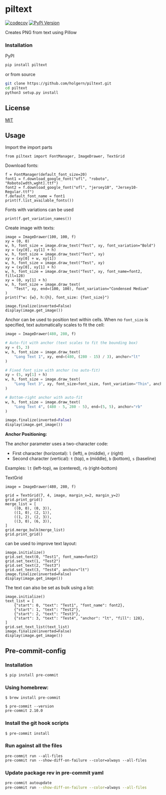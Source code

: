 # piltext

[![codecov](https://codecov.io/gh/holgern/piltext/graph/badge.svg?token=VyIU0ZxwpD)](https://codecov.io/gh/holgern/piltext)
[![PyPi Version](https://img.shields.io/pypi/v/piltext.svg)](https://pypi.python.org/pypi/piltext/)

Creates PNG from text using Pillow

### Installation

PyPI

```bash
pip install piltext
```

or from source

```bash
git clone https://github.com/holgern/piltext.git
cd piltext
python3 setup.py install
```

## License

[MIT](https://choosealicense.com/licenses/mit/)

## Usage

Import the import parts

```
from piltext import FontManager, ImageDrawer, TextGrid
```

Download fonts:

```
f = FontManager(default_font_size=20)
font1 = f.download_google_font("ofl", "roboto", "Roboto[wdth,wght].ttf")
font2 = f.download_google_font("ofl", "jersey10", "Jersey10-Regular.ttf")
f.default_font_name = font1
print(f.list_available_fonts())
```

Fonts with variations can be used

```
print(f.get_variation_names())
```

Create image with texts:

```
image = ImageDrawer(100, 100, f)
xy = (0, 0)
w, h, font_size = image.draw_text("Test", xy, font_variation="Bold")
xy = (xy[0], xy[1] + h)
w, h, font_size = image.draw_text("Test", xy)
xy = (xy[0] + w, xy[1])
w, h, font_size = image.draw_text("Test", xy)
xy = (xy[0], xy[1] + h)
w, h, font_size = image.draw_text("Test", xy, font_name=font2, fill=128)
xy = (0, xy[1] + h)
w, h, font_size = image.draw_text(
    "Test", xy, end=(100, 100), font_variation="Condensed Medium"
)
print(f"w: {w}, h:{h}, font_size: {font_size}")

image.finalize(inverted=False)
display(image.get_image())
```

Anchor can be used to position text within cells. When no `font_size` is specified, text
automatically scales to fit the cell:

```python
image = ImageDrawer(480, 280, f)

# Auto-fit with anchor (text scales to fit the bounding box)
xy = (5, 3)
w, h, font_size = image.draw_text(
    "Long Text 1", xy, end=(480, (280 - 15) / 3), anchor="lt"
)

# Fixed font size with anchor (no auto-fit)
xy = (5, xy[1] + h)
w, h, font_size = image.draw_text(
    "Long Text 3", xy, font_size=font_size, font_variation="Thin", anchor="lt"
)

# Bottom-right anchor with auto-fit
w, h, font_size = image.draw_text(
    "Long Text 4", (480 - 5, 280 - 5), end=(5, 5), anchor="rb"
)

image.finalize(inverted=False)
display(image.get_image())
```

**Anchor Positioning:**

The anchor parameter uses a two-character code:

- First character (horizontal): `l` (left), `m` (middle), `r` (right)
- Second character (vertical): `t` (top), `m` (middle), `b` (bottom), `s` (baseline)

Examples: `lt` (left-top), `mm` (centered), `rb` (right-bottom)

TextGrid

```
image = ImageDrawer(480, 280, f)

grid = TextGrid(7, 4, image, margin_x=2, margin_y=2)
grid.print_grid()
merge_list = [
    ((0, 0), (0, 3)),
    ((1, 0), (2, 1)),
    ((1, 2), (2, 3)),
    ((3, 0), (6, 3)),
]
grid.merge_bulk(merge_list)
grid.print_grid()
```

can be used to improve text layout:

```
image.initialize()
grid.set_text(0, "Test1", font_name=font2)
grid.set_text(1, "Test2")
grid.set_text(2, "Test3")
grid.set_text(3, "Test4", anchor="lt")
image.finalize(inverted=False)
display(image.get_image())
```

The text can also be set as bulk using a list:

```
image.initialize()
text_list = [
    {"start": 0, "text": "Test1", "font_name": font2},
    {"start": 1, "text": "Test2"},
    {"start": 2, "text": "Test3"},
    {"start": 3, "text": "Test4", "anchor": "lt", "fill": 128},
]
grid.set_text_list(text_list)
image.finalize(inverted=False)
display(image.get_image())
```

## Pre-commit-config

### Installation

```
$ pip install pre-commit
```

### Using homebrew:

```
$ brew install pre-commit
```

```
$ pre-commit --version
pre-commit 2.10.0
```

### Install the git hook scripts

```
$ pre-commit install
```

### Run against all the files

```
pre-commit run --all-files
pre-commit run --show-diff-on-failure --color=always --all-files
```

### Update package rev in pre-commit yaml

```bash
pre-commit autoupdate
pre-commit run --show-diff-on-failure --color=always --all-files
```
